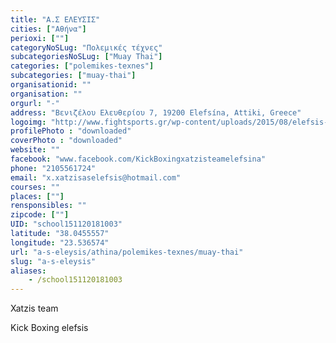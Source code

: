 ```yaml
---
title: "Α.Σ ΕΛΕΥΣΙΣ"
cities: ["Αθήνα"]
perioxi: [""]
categoryNoSLug: "Πολεμικές τέχνες"
subcategoriesNoSLug: ["Muay Thai"]
categories: ["polemikes-texnes"]
subcategories: ["muay-thai"]
organisationid: ""
organisation: ""
orgurl: "-"
address: "Βενιζέλου Ελευθερίου 7, 19200 Elefsína, Attiki, Greece"
logoimg: "http://www.fightsports.gr/wp-content/uploads/2015/08/elefsis-logo.jpg"
profilePhoto : "downloaded"
coverPhoto : "downloaded"
website: ""
facebook: "www.facebook.com/KickBoxingxatzisteamelefsina"
phone: "2105561724"
email: "x.xatzisaselefsis@hotmail.com"
courses: ""
places: [""]
rensponsibles: ""
zipcode: [""]
UID: "school151120181003"
latitude: "38.0455557"
longitude: "23.536574"
url: "a-s-eleysis/athina/polemikes-texnes/muay-thai"
slug: "a-s-eleysis"
aliases:
    - /school151120181003
---
```



Xatzis team

Kick Boxing elefsis